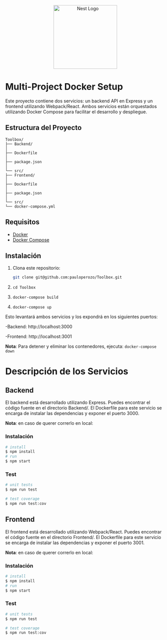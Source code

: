 <p align="center">
  <a href="http://nestjs.com/" target="blank"><img src="https://upload.wikimedia.org/wikipedia/commons/d/d9/Node.js_logo.svg" width="200" alt="Nest Logo" /></a>
</p>


# Multi-Project Docker Setup

Este proyecto contiene dos servicios: un backend API en Express y un frontend utilizando Webpack/React.
Ambos servicios están orquestados utilizando Docker Compose para facilitar el desarrollo y despliegue.

## Estructura del Proyecto

```
Toolbox/
├── Backend/
│
├── Dockerfile
│
├── package.json
│
└── src/
├── Frontend/
│
├── Dockerfile
│
├── package.json
│
└── src/
└── docker-compose.yml
```

## Requisitos

- [Docker](https://www.docker.com/get-started)
- [Docker Compose](https://docs.docker.com/compose/install/)

## Instalación

1. Clona este repositorio:
   ```bash
   git clone git@github.com:pauloperozo/Toolbox.git
   ```
2. `cd Toolbox`

3. `docker-compose build`

4. `docker-compose up`

Esto levantará ambos servicios y los expondrá en los siguientes puertos:

-Backend: http://localhost:3000

-Frontend: http://localhost:3001

**Nota**: Para detener y eliminar los contenedores, ejecuta:
`docker-compose down`

# Descripción de los Servicios

## Backend

El backend está desarrollado utilizando Express. Puedes encontrar el código fuente en el directorio Backend/. El Dockerfile para este servicio se encarga de instalar las dependencias y exponer el puerto 3000.

**Nota**: en caso de querer correrlo en local: 

### Instalación

```bash
# install
$ npm install
# run
$ npm start
```

### Test

```bash
# unit tests
$ npm run test

# test coverage
$ npm run test:cov
```

## Frontend

El frontend está desarrollado utilizando Webpack/React. Puedes encontrar el código fuente en el directorio Frontend/. El Dockerfile para este servicio se encarga de instalar las dependencias y exponer el puerto 3001.

**Nota**: en caso de querer correrlo en local: 

### Instalación

```bash
# install
$ npm install
# run
$ npm start
```

### Test

```bash
# unit tests
$ npm run test

# test coverage
$ npm run test:cov
```
